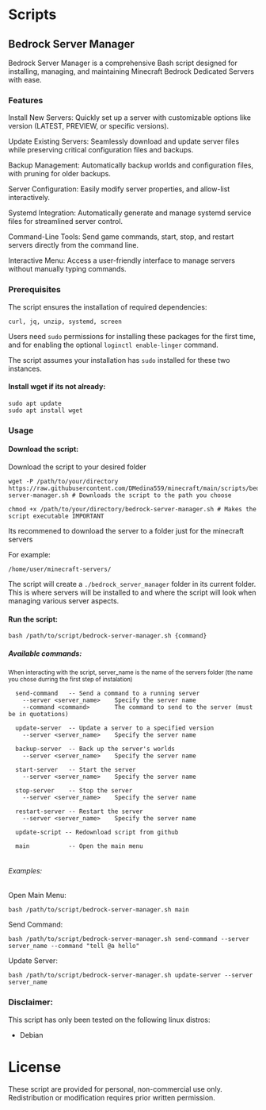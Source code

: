 # Scripts

## Bedrock Server Manager

Bedrock Server Manager is a comprehensive Bash script designed for installing, managing, and maintaining Minecraft Bedrock Dedicated Servers with ease.

### Features

Install New Servers: Quickly set up a server with customizable options like version (LATEST, PREVIEW, or specific versions).

Update Existing Servers: Seamlessly download and update server files while preserving critical configuration files and backups.

Backup Management: Automatically backup worlds and configuration files, with pruning for older backups.

Server Configuration: Easily modify server properties, and allow-list interactively.

Systemd Integration: Automatically generate and manage systemd service files for streamlined server control.

Command-Line Tools: Send game commands, start, stop, and restart servers directly from the command line.

Interactive Menu: Access a user-friendly interface to manage servers without manually typing commands.

### Prerequisites

The script ensures the installation of required dependencies:

`curl, jq, unzip, systemd, screen`

Users need `sudo` permissions for installing these packages for the first time, and for enabling the optional `loginctl enable-linger` command. 

The script assumes your installation has `sudo` installed for these two instances.

#### Install wget if its not already:

```
sudo apt update
sudo apt install wget
```


### Usage

#### Download the script:

Download the script to your desired folder

```
wget -P /path/to/your/directory https://raw.githubusercontent.com/DMedina559/minecraft/main/scripts/bedrock-server-manager.sh # Downloads the script to the path you choose

chmod +x /path/to/your/directory/bedrock-server-manager.sh # Makes the script executable IMPORTANT
```
Its recommened to download the server to a folder just for the minecraft servers

For example:

`/home/user/minecraft-servers/`

The script will create a `./bedrock_server_manager` folder in its current folder. This is where servers will be installed to and where the script will look when managing various server aspects.

#### Run the script:

```
bash /path/to/script/bedrock-server-manager.sh {command}
```

##### Available commands:

<sub>When interacting with the script, server_name is the name of the servers folder (the name you chose durring the first step of instalation)</sub>

```
  send-command   -- Send a command to a running server
    --server <server_name>    Specify the server name
    --command <command>       The command to send to the server (must be in quotations)

  update-server  -- Update a server to a specified version
    --server <server_name>    Specify the server name

  backup-server  -- Back up the server's worlds
    --server <server_name>    Specify the server name

  start-server   -- Start the server
    --server <server_name>    Specify the server name

  stop-server    -- Stop the server
    --server <server_name>    Specify the server name

  restart-server -- Restart the server
    --server <server_name>    Specify the server name

  update-script -- Redownload script from github

  main           -- Open the main menu
      
```

###### Examples:

Open Main Menu:

```
bash /path/to/script/bedrock-server-manager.sh main
```

Send Command:
```
bash /path/to/script/bedrock-server-manager.sh send-command --server server_name --command "tell @a hello"
```

Update Server:

```
bash /path/to/script/bedrock-server-manager.sh update-server --server server_name
```

### Disclaimer:

This script has only been tested on the following linux distros:

- Debian

# License

These script are provided for personal, non-commercial use only. Redistribution or modification requires prior written permission.